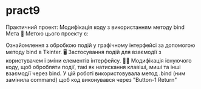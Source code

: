 # pract9
Практичний проект: Модифікація коду з використанням методу bind
Мета 🎯
Метою цього проекту є:

Ознайомлення з обробкою подій у графічному інтерфейсі за допомогою методу bind в Tkinter. 🖥️
Застосування подій для взаємодії з користувачем і зміни елементів інтерфейсу. 👨‍💻
Модифікація існуючого коду, щоб обробляти події, такі як натискання клавіші, миші та інші взаємодії через bind. 
У цій роботі використовувала метод .bind (ним замінила command) щоб код виконувався через "Button-1 Return"
